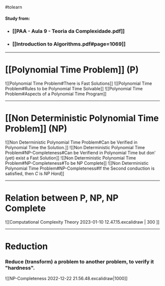 #tolearn 

#### Study from:
- ### [[PAA - Aula 9 - Teoria da Complexidade.pdf]] 
- ### [[Introduction to Algorithms.pdf#page=1069]] 

---
# [[Polynomial Time Problem]] (P)

![[Polynomial Time Problem#There is Fast Solutions]] 
![[Polynomial Time Problem#Rules to be Polynomial Time Solvable]] 
![[Polynomial Time Problem#Aspects of a Polynomial Time Program]] 

---

# [[Non Deterministic Polynomial Time Problem]] (NP)

![[Non Deterministic Polynomial Time Problem#Can be Verified in Polynomial Time the Solution.]]
![[Non Deterministic Polynomial Time Problem#NP-Completeness#Can be Verifiend in Polynomial Time but don' (yet) exist a Fast Solution]]
![[Non Deterministic Polynomial Time Problem#NP-Completeness#To be NP Complete]]
![[Non Deterministic Polynomial Time Problem#NP-Completeness#If the Second conduction is satisfied, then $C$ is _NP Hard_]]

---
# Relation between P, NP, NP Complete
![[Computational Complexity Theory 2023-01-10 12.47.15.excalidraw | 300 ]]

---

# Reduction

### Reduce (transform) a problem to another problem, to verify it "hardness".

![[NP-Completeness 2022-12-22 21.56.48.excalidraw|1000]]